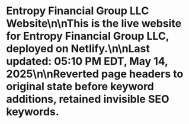 # Entropy Financial Group LLC Website\n\nThis is the live website for Entropy Financial Group LLC, deployed on Netlify.\n\nLast updated: 05:10 PM EDT, May 14, 2025\n\nReverted page headers to original state before keyword additions, retained invisible SEO keywords.
